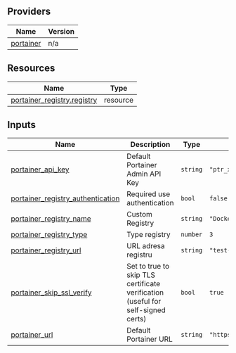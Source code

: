 <!-- BEGIN_TF_DOCS -->


## Providers

| Name | Version |
|------|---------|
| <a name="provider_portainer"></a> [portainer](#provider\_portainer) | n/a |

## Resources

| Name | Type |
|------|------|
| [portainer_registry.registry](https://registry.terraform.io/providers/portainer/portainer/latest/docs/resources/registry) | resource |

## Inputs

| Name | Description | Type | Default | Required |
|------|-------------|------|---------|:--------:|
| <a name="input_portainer_api_key"></a> [portainer\_api\_key](#input\_portainer\_api\_key) | Default Portainer Admin API Key | `string` | `"ptr_xrP7XWqfZEOoaCJRu5c8qKaWuDtVc2Zb07Q5g22YpS8="` | no |
| <a name="input_portainer_registry_authentication"></a> [portainer\_registry\_authentication](#input\_portainer\_registry\_authentication) | Required use authentication | `bool` | `false` | no |
| <a name="input_portainer_registry_name"></a> [portainer\_registry\_name](#input\_portainer\_registry\_name) | Custom Registry | `string` | `"DockerHub"` | no |
| <a name="input_portainer_registry_type"></a> [portainer\_registry\_type](#input\_portainer\_registry\_type) | Type registry | `number` | `3` | no |
| <a name="input_portainer_registry_url"></a> [portainer\_registry\_url](#input\_portainer\_registry\_url) | URL adresa registru | `string` | `"test-reegistry-docker.com"` | no |
| <a name="input_portainer_skip_ssl_verify"></a> [portainer\_skip\_ssl\_verify](#input\_portainer\_skip\_ssl\_verify) | Set to true to skip TLS certificate verification (useful for self-signed certs) | `bool` | `true` | no |
| <a name="input_portainer_url"></a> [portainer\_url](#input\_portainer\_url) | Default Portainer URL | `string` | `"https://localhost:9443"` | no |
<!-- END_TF_DOCS -->